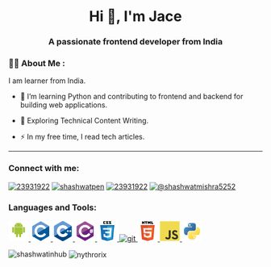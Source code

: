 <h1 align="center">Hi 👋, I'm Jace </h1>
<h3 align="center">A passionate frontend developer from India</h3>

### :man_technologist: About Me :
I am learner from India.
- :telescope: I’m learning Python and contributing to frontend and backend for building web applications.

- :seedling: Exploring Technical Content Writing.

- :zap: In my free time, I read tech articles.

- ---

<h3 align="left">Connect with me:</h3>
<p align="left">
<a href="https://www.instagram.com/nythorix/" target="blank"><img align="center" src="https://cdn.freebiesupply.com/images/large/2x/instagram-icon-white-on-gradient.png" alt="23931922" height="30" width="40" /></a>
<a href="https://codepen.io/shashwatpen" target="blank"><img align="center" src="https://raw.githubusercontent.com/rahuldkjain/github-profile-readme-generator/master/src/images/icons/Social/codepen.svg" alt="shashwatpen" height="30" width="40" /></a>
<a href="https://stackoverflow.com/users/23931922" target="blank"><img align="center" src="https://raw.githubusercontent.com/rahuldkjain/github-profile-readme-generator/master/src/images/icons/Social/stack-overflow.svg" alt="23931922" height="30" width="40" /></a>
<a href="https://medium.com/@shashwatmishra5252" target="blank"><img align="center" src="https://raw.githubusercontent.com/rahuldkjain/github-profile-readme-generator/master/src/images/icons/Social/medium.svg" alt="@shashwatmishra5252" height="30" width="40" /></a>
</p>

<h3 align="left">Languages and Tools:</h3>
<p align="left"> <a href="https://developer.android.com" target="_blank" rel="noreferrer"> <img src="https://raw.githubusercontent.com/devicons/devicon/master/icons/android/android-original-wordmark.svg" alt="android" width="40" height="40"/> </a> <a href="https://www.cprogramming.com/" target="_blank" rel="noreferrer"> <img src="https://raw.githubusercontent.com/devicons/devicon/master/icons/c/c-original.svg" alt="c" width="40" height="40"/> </a> <a href="https://www.w3schools.com/cpp/" target="_blank" rel="noreferrer"> <img src="https://raw.githubusercontent.com/devicons/devicon/master/icons/cplusplus/cplusplus-original.svg" alt="cplusplus" width="40" height="40"/> </a> <a href="https://www.w3schools.com/cs/" target="_blank" rel="noreferrer"> <img src="https://raw.githubusercontent.com/devicons/devicon/master/icons/csharp/csharp-original.svg" alt="csharp" width="40" height="40"/> </a> <a href="https://www.w3schools.com/css/" target="_blank" rel="noreferrer"> <img src="https://raw.githubusercontent.com/devicons/devicon/master/icons/css3/css3-original-wordmark.svg" alt="css3" width="40" height="40"/> </a> <a href="https://git-scm.com/" target="_blank" rel="noreferrer"> <img src="https://www.vectorlogo.zone/logos/git-scm/git-scm-icon.svg" alt="git" width="40" height="40"/> </a> <a href="https://www.w3.org/html/" target="_blank" rel="noreferrer"> <img src="https://raw.githubusercontent.com/devicons/devicon/master/icons/html5/html5-original-wordmark.svg" alt="html5" width="40" height="40"/> </a> <a href="https://developer.mozilla.org/en-US/docs/Web/JavaScript" target="_blank" rel="noreferrer"> <img src="https://raw.githubusercontent.com/devicons/devicon/master/icons/javascript/javascript-original.svg" alt="javascript" width="40" height="40"/> </a> <a href="https://www.python.org" target="_blank" rel="noreferrer"> <img src="https://raw.githubusercontent.com/devicons/devicon/master/icons/python/python-original.svg" alt="python" width="40" height="40"/> </a> </p>

<p><img align="left" src="https://github-readme-stats.vercel.app/api/top-langs?username=shashwatinhub&show_icons=true&locale=en&layout=compact" alt="shashwatinhub" /></p>

<p>&nbsp;<img align="center" src="https://github-readme-stats.vercel.app/api?username=nythorix&show_icons=true&locale=en" alt="nythrorix" /></p>




